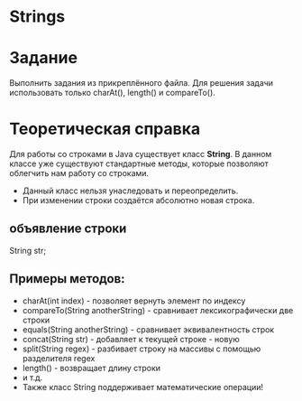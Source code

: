 # Strings

# Задание
Выполнить задания из прикреплённого файла.
Для решения задачи использовать только charAt(), length() и compareTo().

# Теоретическая справка
Для работы со строками в Java существует класс **String**. В данном классе уже существуют стандартные методы, которые позволяют облегчить нам работу со строками.

* Данный класс нельзя унаследовать и переопределить.
* При изменении строки создаётся абсолютно новая строка.

## объявление строки
String str;

## Примеры методов:
* charAt(int index) - позволяет вернуть элемент по индексу
* compareTo(String anotherString) - сравнивает лексикографически две строки
* equals(String anotherString) - сравнивает эквивалентность строк
* concat(String str) - добавляет к текущей строке - новую
* split(String regex) - разбивает строку на массивы с помощью разделителя regex
* length() - возвращает длину строки
* и т.д.
* Также класс String поддерживает математические операции!


